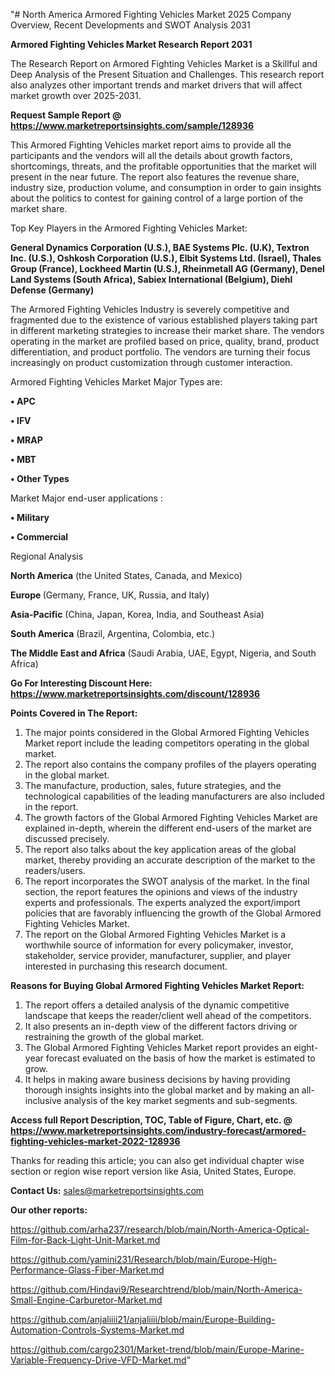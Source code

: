 "# North America Armored Fighting Vehicles Market 2025 Company Overview, Recent Developments and SWOT Analysis 2031

<strong>Armored Fighting Vehicles Market Research Report 2031</strong>

The Research Report on Armored Fighting Vehicles Market is a Skillful and Deep Analysis of the Present Situation and Challenges. This research report also analyzes other important trends and market drivers that will affect market growth over 2025-2031.

<strong>Request Sample Report @ <a href=https://www.marketreportsinsights.com/sample/128936>https://www.marketreportsinsights.com/sample/128936</a></strong>

This Armored Fighting Vehicles market report aims to provide all the participants and the vendors will all the details about growth factors, shortcomings, threats, and the profitable opportunities that the market will present in the near future. The report also features the revenue share, industry size, production volume, and consumption in order to gain insights about the politics to contest for gaining control of a large portion of the market share.

Top Key Players in the Armored Fighting Vehicles Market:

<strong>General Dynamics Corporation (U.S.), BAE Systems Plc. (U.K), Textron Inc. (U.S.), Oshkosh Corporation (U.S.), Elbit Systems Ltd. (Israel), Thales Group (France), Lockheed Martin (U.S.), Rheinmetall AG (Germany), Denel Land Systems (South Africa), Sabiex International (Belgium), Diehl Defense (Germany)</strong>

The Armored Fighting Vehicles Industry is severely competitive and fragmented due to the existence of various established players taking part in different marketing strategies to increase their market share. The vendors operating in the market are profiled based on price, quality, brand, product differentiation, and product portfolio. The vendors are turning their focus increasingly on product customization through customer interaction.

Armored Fighting Vehicles Market Major Types are:

<strong>• APC

• IFV

• MRAP

• MBT

• Other Types</strong>

Market Major end-user applications :

<strong>• Military

• Commercial</strong>

Regional Analysis

</u><strong><b>North America</b></strong> (the United States, Canada, and Mexico)

<strong><b>Europe </b></strong>(Germany, France, UK, Russia, and Italy)

<strong><b>Asia-Pacific</b></strong> (China, Japan, Korea, India, and Southeast Asia)

<strong><b>South America</b></strong> (Brazil, Argentina, Colombia, etc.)

<strong><b>The Middle East and Africa</b></strong> (Saudi Arabia, UAE, Egypt, Nigeria, and South Africa)

<strong>Go For Interesting Discount Here: <a href=https://www.marketreportsinsights.com/discount/128936>https://www.marketreportsinsights.com/discount/128936</a></strong>

<strong>Points Covered in The Report:</strong>
<ol>
  <li>The major points considered in the Global Armored Fighting Vehicles Market report include the leading competitors operating in the global market.</li>
  <li>The report also contains the company profiles of the players operating in the global market.</li>
  <li>The manufacture, production, sales, future strategies, and the technological capabilities of the leading manufacturers are also included in the report.</li>
  <li>The growth factors of the Global Armored Fighting Vehicles Market are explained in-depth, wherein the different end-users of the market are discussed precisely.</li>
  <li>The report also talks about the key application areas of the global market, thereby providing an accurate description of the market to the readers/users.</li>
  <li>The report incorporates the SWOT analysis of the market. In the final section, the report features the opinions and views of the industry experts and professionals. The experts analyzed the export/import policies that are favorably influencing the growth of the Global Armored Fighting Vehicles Market.</li>
  <li>The report on the Global Armored Fighting Vehicles Market is a worthwhile source of information for every policymaker, investor, stakeholder, service provider, manufacturer, supplier, and player interested in purchasing this research document.</li>
</ol>
<strong>Reasons for Buying Global Armored Fighting Vehicles Market Report:</strong>

<ol>
  <li>The report offers a detailed analysis of the dynamic competitive landscape that keeps the reader/client well ahead of the competitors.</li>
  <li>It also presents an in-depth view of the different factors driving or restraining the growth of the global market.</li>
  <li>The Global Armored Fighting Vehicles Market report provides an eight-year forecast evaluated on the basis of how the market is estimated to grow.</li>
  <li>It helps in making aware business decisions by having providing thorough insights insights into the global market and by making an all-inclusive analysis of the key market segments and sub-segments.</li>
</ol>
<strong>Access full Report Description, TOC, Table of Figure, Chart, etc. @ <a href=https://www.marketreportsinsights.com/industry-forecast/armored-fighting-vehicles-market-2022-128936>https://www.marketreportsinsights.com/industry-forecast/armored-fighting-vehicles-market-2022-128936</a></strong>


Thanks for reading this article; you can also get individual chapter wise section or region wise report version like Asia, United States, Europe.

<strong>Contact Us:</strong>
sales@marketreportsinsights.com

<strong>Our other reports:</strong>

<a href=https://github.com/arha237/research/blob/main/North-America-Optical-Film-for-Back-Light-Unit-Market.md>https://github.com/arha237/research/blob/main/North-America-Optical-Film-for-Back-Light-Unit-Market.md</a>

<a href=https://github.com/yamini231/Research/blob/main/Europe-High-Performance-Glass-Fiber-Market.md>https://github.com/yamini231/Research/blob/main/Europe-High-Performance-Glass-Fiber-Market.md</a>

<a href=https://github.com/Hindavi9/Researchtrend/blob/main/North-America-Small-Engine-Carburetor-Market.md>https://github.com/Hindavi9/Researchtrend/blob/main/North-America-Small-Engine-Carburetor-Market.md</a>

<a href=https://github.com/anjaliiii21/anjaliiii/blob/main/Europe-Building-Automation-Controls-Systems-Market.md>https://github.com/anjaliiii21/anjaliiii/blob/main/Europe-Building-Automation-Controls-Systems-Market.md</a>

<a href=https://github.com/cargo2301/Market-trend/blob/main/Europe-Marine-Variable-Frequency-Drive-VFD-Market.md>https://github.com/cargo2301/Market-trend/blob/main/Europe-Marine-Variable-Frequency-Drive-VFD-Market.md</a>"

